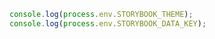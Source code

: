 ```js renderer="common" language="js"
console.log(process.env.STORYBOOK_THEME);
console.log(process.env.STORYBOOK_DATA_KEY);
```
